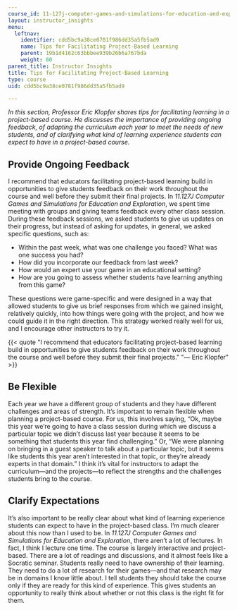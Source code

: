 ```yaml
---
course_id: 11-127j-computer-games-and-simulations-for-education-and-exploration-spring-2015
layout: instructor_insights
menu:
  leftnav:
    identifier: cdd5bc9a38ce0781f986dd35a5fb5ad9
    name: Tips for Facilitating Project-Based Learning
    parent: 19b1d4162c63bbbee939b26b6a767bda
    weight: 60
parent_title: Instructor Insights
title: Tips for Facilitating Project-Based Learning
type: course
uid: cdd5bc9a38ce0781f986dd35a5fb5ad9

---
```


_In this section, Professor Eric Klopfer shares tips for facilitating learning in a project-based course. He discusses the importance of providing ongoing feedback, of adapting the curriculum each year to meet the needs of new students, and of clarifying what kind of learning experience students can expect to have in a project-based course._

Provide Ongoing Feedback
------------------------

I recommend that educators facilitating project-based learning build in opportunities to give students feedback on their work throughout the course and well before they submit their final projects. In _11.127J Computer Games and Simulations for Education and Exploration_, we spent time meeting with groups and giving teams feedback every other class session. During these feedback sessions, we asked students to give us updates on their progress, but instead of asking for updates, in general, we asked specific questions, such as:

*   Within the past week, what was one challenge you faced? What was one success you had?
*   How did you incorporate our feedback from last week?
*   How would an expert use your game in an educational setting?
*   How are you going to assess whether students have learning anything from this game?

These questions were game-specific and were designed in a way that allowed students to give us brief responses from which we gained insight, relatively quickly, into how things were going with the project, and how we could guide it in the right direction. This strategy worked really well for us, and I encourage other instructors to try it.

{{< quote "I recommend that educators facilitating project-based learning build in opportunities to give students feedback on their work throughout the course and well before they submit their final projects." "— Eric Klopfer" >}}

Be Flexible
-----------

Each year we have a different group of students and they have different challenges and areas of strength. It’s important to remain flexible when planning a project-based course. For us, this involves saying, “Ok, maybe this year we’re going to have a class session during which we discuss a particular topic we didn’t discuss last year because it seems to be something that students this year find challenging.” Or, “We were planning on bringing in a guest speaker to talk about a particular topic, but it seems like students this year aren’t interested in that topic, or they’re already experts in that domain.” I think it’s vital for instructors to adapt the curriculum—and the projects—to reflect the strengths and the challenges students bring to the course.

Clarify Expectations
--------------------

It’s also important to be really clear about what kind of learning experience students can expect to have in the project-based class. I’m much clearer about this now than I used to be. In _11.127J Computer Games and Simulations for Education and Exploration_, there aren’t a lot of lectures. In fact, I think I lecture one time. The course is largely interactive and project-based. There are a lot of readings and discussions, and it almost feels like a Socratic seminar. Students really need to have ownership of their learning. They need to do a lot of research for their games—and that research may be in domains I know little about. I tell students they should take the course only if they are ready for this kind of experience. This gives students an opportunity to really think about whether or not this class is the right fit for them.